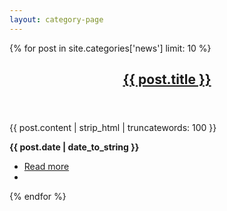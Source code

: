 ```yaml
---
layout: category-page
---
```

{% for post in site.categories['news'] limit: 10 %}
<section>
    <div class="inner">
        <header class="major">
            <h2><a href="{{ post.url | absolute_url }}">{{ post.title }}</a></h2>
        </header>
        <p>
            {{ post.content | strip_html | truncatewords: 100 }}
        </p>
        <p>
            <strong>{{ post.date | date_to_string }}</strong>
            <ul class="actions">
                <li><a class="button next" href="{{ post.url | absolute_url }}">Read more</a><li>
            </ul>
        </p>
    </div>
</section>
{% endfor %}
